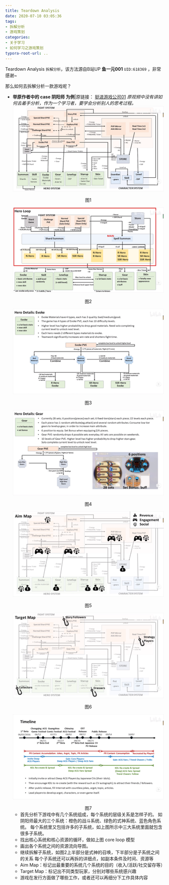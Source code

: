 ```yaml
---
title: Teardown Analysis
date: 2020-07-10 03:05:36
tags: 
- 拆解分析
- 游戏策划
categories: 
- 关于学习
- 如何学习之游戏策划
typora-root-url: ..
---
```




Teardown Analysis `拆解分析`，该方法源自B站UP **鱼一元001** `UID:618369` ，非常感谢~

那么如何去拆解分析一款游戏呢？

- **举原作者中的 case 阴阳师 为例**|原链接： [挺进游戏公司01](https://www.bilibili.com/video/BV1GJ411y7fj)
  *原视频中没有讲如何去着手分析，作为一个学习者，要学会分析别人的思考过程。*
  ![image-20200714155230876](/images/teardwon-1/image-20200714155230876.png)

  <center>图1</center>

  ![image-20200714155553449](/images/teardwon-1/image-20200714155553449.png)

  <center>图2</center>
  
  ![image-20200714161013960](/images/teardwon-1/image-20200714161013960.png)
  
  <center>图3</center>
  
  ![image-20200714161233561](/images/teardwon-1/image-20200714161233561.png)
  
  <center>图4</center>
  
  ![image-20200714161426048](/images/teardwon-1/image-20200714161426048.png)
  
  <center>图5</center>
  
  ![image-20200714161605301](/images/teardwon-1/image-20200714161605301.png)

  <center>图6</center>
  
  ![image-20200715110109733](/images/teardwon-1/image-20200715110109733.png)
  
  <center>图7</center>
  
  - 首先分析下游戏中有几个系统组成，每个系统的层级关系是怎样子的。
    如阴阳师最大的三个系统：橙色的战斗系统、绿色的式神系统、蓝色角色系统。
    每个系统里又包括许多的子系统，如上图所示中三大系统里面就包含很多子系统。
  - 找出核心系统和核心资源的循环，做如上图 core loop 模型
  - 画出各个系统之间的资源流向导图。
  - 继续拆解子系统，如图2上半部分是式神的召唤，下半部分是子系统之间的关系 
    每个子系统还可以再拆的详细点，如副本条件及时间、资源等
  - Aim Map：标记出最重要的系统几个系统的目的（收入/活跃/社交留存等）
  - Target Map：标记出不同类型玩家，分别对哪些系统感兴趣
  - 游戏在发行方面做了哪些工作，或者还可以再细分下工作具体内容

